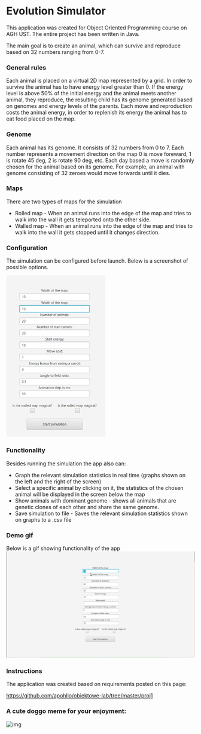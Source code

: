 # Evolution Simulator

This application was created for Object Oriented Programming course on AGH UST.  The entire project has been written in Java.

The main goal is to create an animal, which can survive and reproduce based on 32 numbers ranging from 0-7.

### General rules

Each animal is placed on a virtual 2D map represented by a grid. In order to survive the animal has to have energy level greater than 0. If the energy level is above 50% of the initial energy and the animal meets another animal, they reproduce, the resulting child has its genome generated based on genomes and energy levels of the parents. Each move and reproduction costs the animal energy, in order to replenish its energy the animal has to eat food placed on the map.

### Genome

Each animal has its genome. It consists of 32 numbers from 0 to 7. Each number represents a movement direction on the map 0 is move foreward, 1 is rotate 45 deg, 2 is rotate 90 deg, etc. Each day based a move is randomly chosen for the animal based on its genome. For example, an animal with genome consisting of 32 zeroes would move forwards until it dies.

### Maps

There are two types of maps for the simulation

- Rolled map - When an animal runs into the edge of the map and tries to walk into the wall it gets teleported onto the other side.
- Walled map - When an animal runs into the edge of the map and tries to walk into the wall it gets stopped until it changes direction.

### Configuration

The simulation can be configured before launch. Below is a screenshot of possible options.

<img src="desc_imgs\config.jpg" alt="config" style="zoom:60%;" />

### Functionality

Besides running the simulation the app also can:

- Graph the relevant simulation statistics in real time (graphs shown on the left and the right of the screen)
- Select a specific animal by clicking on it, the statistics of the chosen animal will be displayed in the screen below the map
- Show animals with dominant genome - shows all animals that are genetic clones of each other and share the same genome.
- Save simulation to file - Saves the relevant simulation statistics shown on graphs to a .csv file

### Demo gif

Below is a gif showing functionality of the app<img src="desc_imgs\demo.gif" alt="config" style="zoom:80%;" />



### Instructions

The application was created based on requirements posted on this page:

https://github.com/apohllo/obiektowe-lab/tree/master/proj1

### A cute doggo meme for your enjoyment:



![img](https://i.imgur.com/yc0V1JP.jpeg)



